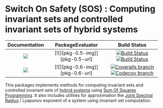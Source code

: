# Switch On Safety (SOS) : Computing invariant sets and controlled invariant sets of hybrid systems

| **Documentation** | **PackageEvaluator** | **Build Status** |
|:-----------------:|:--------------------:|:----------------:|
| [![][docs-stable-img]][docs-stable-url] | [![][pkg-0.5-img]][pkg-0.5-url] | [![Build Status][build-img]][build-url] [![Build Status][winbuild-img]][winbuild-url] |
| [![][docs-latest-img]][docs-latest-url] | [![][pkg-0.6-img]][pkg-0.6-url] | [![Coveralls branch][coveralls-img]][coveralls-url] [![Codecov branch][codecov-img]][codecov-url] |

This packages implements methods for computing invariant sets and controlled invariant sets of [hybrid systems](https://github.com/blegat/HybridSystems.jl) using [Sum Of Squares Programming](https://github.com/JuliaOpt/SumOfSquares.jl).
It also includes utilities for approximation the [Joint Spectral Radius](https://link.springer.com/book/10.1007%2F978-3-540-95980-9) / Lyapunov exponent of a system using invariant set computation.

[docs-stable-img]: https://img.shields.io/badge/docs-stable-blue.svg
[docs-latest-img]: https://img.shields.io/badge/docs-latest-blue.svg
[docs-stable-url]: https://blegat.github.io/SwitchOnSafety.jl/stable
[docs-latest-url]: https://blegat.github.io/SwitchOnSafety.jl/latest

[build-img]: https://travis-ci.org/blegat/SwitchOnSafety.jl.svg?branch=master
[build-url]: https://travis-ci.org/blegat/SwitchOnSafety.jl
[winbuild-img]: https://ci.appveyor.com/api/projects/status/afm00qxhh89f8drm/branch/master?svg=true
[winbuild-url]: https://ci.appveyor.com/project/blegat/switchedsystems-jl/branch/master
[coveralls-img]: https://coveralls.io/repos/blegat/SwitchOnSafety.jl/badge.svg?branch=master&service=github
[coveralls-url]: https://coveralls.io/github/blegat/SwitchOnSafety.jl?branch=master
[codecov-img]: http://codecov.io/github/blegat/SwitchOnSafety.jl/coverage.svg?branch=master
[codecov-url]: http://codecov.io/github/blegat/SwitchOnSafety.jl?branch=master
